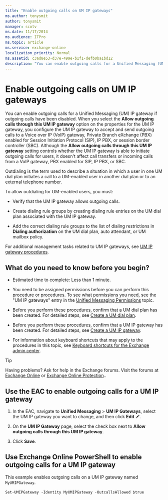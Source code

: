 ```yaml
---
title: "Enable outgoing calls on UM IP gateways"
ms.author: tonysmit
author: tonysmit
manager: scotv
ms.date: 11/17/2014
ms.audience: ITPro
ms.topic: article
ms.service: exchange-online
localization_priority: Normal
ms.assetid: c3ad8e53-d37e-499e-b1f1-defb0ba1bd12
description: "You can enable outgoing calls for a Unified Messaging (UM) IP gateway if outgoing calls have been disabled. When you select the Allow outgoing calls through this UM IP gateway option on the properties for the UM IP gateway, you configure the UM IP gateway to accept and send outgoing calls to a Voice over IP (VoIP) gateway, Private Branch eXchange (PBX) enabled for Session Initiation Protocol (SIP), IP PBX, or session border controller (SBC). Although the Allow outgoing calls through this UM IP gateway setting controls whether the UM IP gateway is able to initiate outgoing calls for users, it doesn't affect call transfers or incoming calls from a VoIP gateway, PBX enabled for SIP, IP PBX, or SBC."
---
```


# Enable outgoing calls on UM IP gateways

You can enable outgoing calls for a Unified Messaging (UM) IP gateway if outgoing calls have been disabled. When you select the **Allow outgoing calls through this UM IP gateway** option on the properties for the UM IP gateway, you configure the UM IP gateway to accept and send outgoing calls to a Voice over IP (VoIP) gateway, Private Branch eXchange (PBX) enabled for Session Initiation Protocol (SIP), IP PBX, or session border controller (SBC). Although the **Allow outgoing calls through this UM IP gateway** setting controls whether the UM IP gateway is able to initiate outgoing calls for users, it doesn't affect call transfers or incoming calls from a VoIP gateway, PBX enabled for SIP, IP PBX, or SBC. 
  
Outdialing is the term used to describe a situation in which a user in one UM dial plan initiates a call to a UM-enabled user in another dial plan or to an external telephone number. 
  
To allow outdialing for UM-enabled users, you must:
  
- Verify that the UM IP gateway allows outgoing calls.
    
- Create dialing rule groups by creating dialing rule entries on the UM dial plan associated with the UM IP gateway. 
    
- Add the correct dialing rule groups to the list of dialing restrictions in **Dialing authorization** on the UM dial plan, auto attendant, or UM mailbox policy. 
    
For additional management tasks related to UM IP gateways, see [UM IP gateway procedures](../../voice-mail-unified-messaging/connect-voice-mail-system/um-ip-gateway-procedures.md).
  
## What do you need to know before you begin?

- Estimated time to complete: Less than 1 minute.
    
- You need to be assigned permissions before you can perform this procedure or procedures. To see what permissions you need, see the "UM IP gateways" entry in the [Unified Messaging Permissions](https://technet.microsoft.com/library/d326c3bc-8f33-434a-bf02-a83cc26a5498.aspx) topic. 
    
- Before you perform these procedures, confirm that a UM dial plan has been created. For detailed steps, see [Create a UM dial plan](../../voice-mail-unified-messaging/connect-voice-mail-system/create-um-dial-plan.md).
    
- Before you perform these procedures, confirm that a UM IP gateway has been created. For detailed steps, see [Create a UM IP gateway](../../voice-mail-unified-messaging/connect-voice-mail-system/create-um-ip-gateway.md).
    
- For information about keyboard shortcuts that may apply to the procedures in this topic, see [Keyboard shortcuts for the Exchange admin center](../../accessibility/keyboard-shortcuts-in-admin-center.md).
    
> [!TIP]
> Having problems? Ask for help in the Exchange forums. Visit the forums at [Exchange Online](https://go.microsoft.com/fwlink/p/?linkId=267542) or [Exchange Online Protection](https://go.microsoft.com/fwlink/p/?linkId=285351).. 
  
## Use the EAC to enable outgoing calls for a UM IP gateway

1. In the EAC, navigate to **Unified Messaging** \> **UM IP Gateways**, select the UM IP gateway you want to change, and then click **Edit** ![Edit icon](../../media/ITPro_EAC_EditIcon.gif).
    
2. On the **UM IP Gateway** page, select the check box next to **Allow outgoing calls through this UM IP gateway**.
    
3. Click **Save**.
    
## Use Exchange Online PowerShell to enable outgoing calls for a UM IP gateway

This example enables outgoing calls on a UM IP gateway named `MyUMIPGateway`.
  
```
Set-UMIPGateway -Identity MyUMIPGateway -OutcallsAllowed $true
```


